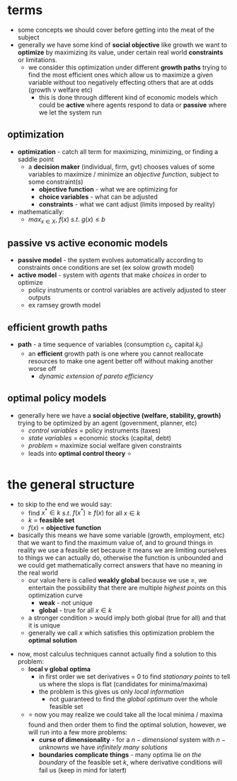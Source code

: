 # terms 
- some concepts we should cover before getting into the meat of the subject
- generally we have some kind of **social objective** like growth we want to **optimize** by maximizing its value, under certain real world **constraints** or limitations. 
	- we consider this optimization under different **growth paths** trying to find the most efficient ones which allow us to maximize a given variable without too negatively effecting others that are at odds (growth v welfare etc)
		- this is done through different kind of economic models which could be **active** where agents respond to data or **passive** where we let the system run

## optimization
- **optimization** - catch all term for maximizing, minimizing, or finding a saddle point 
	- a **decision maker** (individual, firm, gvt) chooses values of some variables to maximize / minimize an *objective function*, subject to some constraint(s)
		- **objective function** - what we are optimizing for 
		- **choice variables** - what can be adjusted 
		- **constraints** - what we cant adjust (limits imposed by reality)
- mathematically:
	- $max_{x \in X}$, $f(x)$ $s.t.$ $g(x) \leq b$ 

## passive vs active economic models 
- **passive model** - the system evolves automatically according to constraints once conditions are set (ex solow growth model)
- **active model** - system with *agents* that make *choices* in order to optimize
	- policy instruments or control variables are actively adjusted to steer outputs 
	- ex ramsey growth model

## efficient growth paths 
- **path** - a time sequence of variables (consumption $c_t$, capital $k_t$)
	- an **efficient** growth path is one where you cannot reallocate resources to make one agent better off without making another worse off 
		- *dynamic extension of pareto efficiency* 

## optimal policy models 
- generally here we have a **social objective (welfare, stability, growth)** trying to be optimized by an agent (government, planner, etc)
	- *control variables* = policy instruments (taxes)
	- *state variables* = economic stocks (capital, debt)
	- *problem* = maximize social welfare given constraints
	- leads into **optimal control theory** ⭐

# the general structure
- to skip to the end we would say:
	- find $x^* \in k$ $s.t.$ $f(x^*) \geq f(x)$ for all $x \in k$ 
	- $k$ = **feasible set**
	- $f(x)$ = **objective function**
- basically this means we have some variable (growth, employment, etc) that we want to find the maximum value of, and to ground things in reality we use a feasible set because it means we are limiting ourselves to things we can actually do, otherwise the function is unbounded and we could get mathematically correct answers that have no meaning in the real world 
	- our value here is called **weakly global** because we use $\geq$, we entertain the possibility that there are multiple *highest points* on this optimization curve 
		- **weak** - not unique
		- **global** - true for all $x \in k$ 
	- a stronger condition $>$ would imply both global (true for all) and that it is unique
	- generally we call $x$ which satisfies this optimization problem the **optimal solution**


<!-- Interactive visualization placeholder: optimization explorer -->
<div data-widget="opt-explorer" data-min="0" data-max="10" data-type="random"></div>

- now, most calculus techniques cannot actually find a solution to this problem:
	- **local v global optima**
		- in first order we set derivatives = 0 to find *stationary points* to tell us where the slops is flat (candidates for minima/maxima)
		- the problem is this gives us only *local information*
			- not guaranteed to find the *global optimum* over the whole feasible set 
	- ⭐ now you may realize we could take all the local minima / maxima found and then order them to find the optimal solution, however, we will run into a few more problems:
		- **curse of dimensionality** - for a $n-dimensional$ system with $n-unknowns$ we have *infinitely many solutions*
		- **boundaries complicate things** - many optima lie *on the boundary* of the feasible set $k$, where derivative conditions will fail us (keep in mind for later❗)
